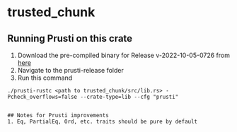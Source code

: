 # trusted_chunk
## Running Prusti on this crate
1. Download the pre-compiled binary for Release v-2022-10-05-0726 from [here](https://github.com/viperproject/prusti-dev/releases/tag/v-2022-10-05-0726)
2. Navigate to the prusti-release folder
3. Run this command 
```
./prusti-rustc <path to trusted_chunk/src/lib.rs> -Pcheck_overflows=false --crate-type=lib --cfg "prusti"


## Notes for Prusti improvements
1. Eq, PartialEq, Ord, etc. traits should be pure by default
```